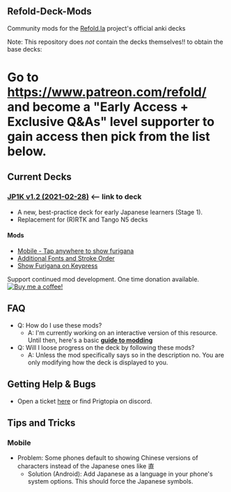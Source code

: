 ## Refold-Deck-Mods
Community mods for the [Refold.la](http://Refold.la) project's official anki decks

Note: This repository does *not* contain the decks themselves!! to obtain the base decks:

# Go to <https://www.patreon.com/refold/> and become a "Early Access + Exclusive Q&As" level supporter to gain access then pick from the list below.

## Current Decks

### [JP1K v1.2 (2021-02-28)](https://www.patreon.com/posts/47170715) <-- link to deck

- A new, best-practice deck for early Japanese learners (Stage 1).
- Replacement for (R)RTK and Tango N5 decks

#### Mods

- [Mobile - Tap anywhere to show furigana](jp1k/mods/Mobile%20Tap%20To%20show%20Furigana)
- [Additional Fonts and Stroke Order](jp1k/mods/Additional%20Fonts)
- [Show Furigana on Keypress](jp1k/mods/Show%20Furigana%20on%20Keypress)

Support continued mod development. One time donation available.
[![Buy me a coffee!](https://www.buymeacoffee.com/assets/img/custom_images/orange_img.png)](https://www.buymeacoffee.com/mI8stwU4P)

## FAQ

- Q: How do I use these mods?
  - A: I'm currently working on an interactive version of this resource. Until then, here's a basic **[guide to modding](How-To-Mod.md)**
- Q: Will I loose progress on the deck by following these mods?
  - A: Unless the mod specifically says so in the description no. You are only modifying how the deck is displayed to you.

## Getting Help & Bugs

- Open a ticket [here](issues) or find Prigtopia on discord.

## Tips and Tricks

### Mobile

- Problem: Some phones default to showing Chinese versions of characters instead of the Japanese ones like 直
  - Solution (Android): Add Japanese as a language in your phone's system options. This should force the Japanese symbols.
